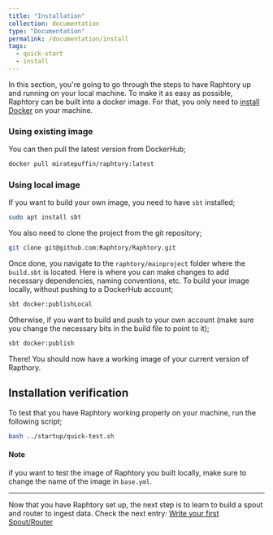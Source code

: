 ```yaml
---
title: "Installation"
collection: documentation
type: "Documentation"
permalink: /documentation/install
tags:
  - quick-start
  - install
---
```



In this section, you're going to go through the steps to have Raphtory up and running on your local machine.
To make it as easy as possible, Raphtory can be built into a docker image. For that, you only need to [install Docker](https://docs.docker.com/engine/install/) on your machine. 


### Using existing image
You can then pull the latest version from DockerHub;


```sh
docker pull miratepuffin/raphtory:latest
``` 

### Using local image
If you want to build your own image, you need to have `sbt` installed;

```sh
sudo apt install sbt 
```

You also need to clone the project from the git repository;

```sh
git clone git@github.com:Raphtory/Raphtory.git 
```

Once done, you navigate to the `raphtory/mainproject` folder where the `build.sbt` is located. Here is where you can make changes to add necessary dependencies, naming conventions, etc. 
To build your image locally, without pushing to a DockerHub account;

```sh
sbt docker:publishLocal
```

Otherwise, if you want to build and push to your own account (make sure you change the necessary bits in the build file to point to it);

```sh
sbt docker:publish 
```

There! You should now have a working image of your current version of Rapthory.

## Installation verification
To test that you have Raphtory working properly on your machine, run the following script;

```sh
bash ../startup/quick-test.sh
```
#### Note 
if you want to test the image of Raphtory you built locally, make sure to change the name of the image in `base.yml`.

---
Now that you have Raphtory set up, the next step is to learn to build a spout and router to ingest data. Check the next entry: [Write your first Spout/Router](http://localhost:4000/documentation/sprouter)
